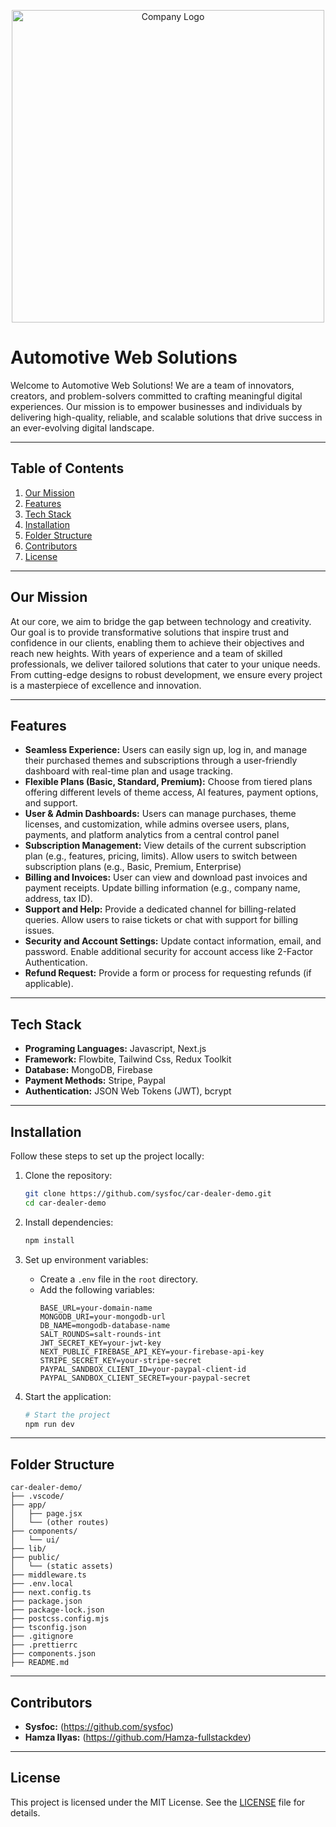 <p align="center">
  <img src="/public/logo.png" alt="Company Logo" width="500"/>
</p>

# **Automotive Web Solutions**

Welcome to Automotive Web Solutions! We are a team of innovators, creators, and problem-solvers committed to crafting meaningful digital experiences. Our mission is to empower businesses and individuals by delivering high-quality, reliable, and scalable solutions that drive success in an ever-evolving digital landscape.

---

## **Table of Contents**

1. [Our Mission](#our-mission)
2. [Features](#features)
3. [Tech Stack](#tech-stack)
4. [Installation](#installation)
5. [Folder Structure](#folder-structure)
6. [Contributors](#contributors)
7. [License](#license)

---

## **Our Mission**

At our core, we aim to bridge the gap between technology and creativity. Our goal is to provide transformative solutions that inspire trust and confidence in our clients, enabling them to achieve their objectives and reach new heights. With years of experience and a team of skilled professionals, we deliver tailored solutions that cater to your unique needs. From cutting-edge designs to robust development, we ensure every project is a masterpiece of excellence and innovation.

---

## **Features**

- **Seamless Experience:** Users can easily sign up, log in, and manage their purchased themes and subscriptions through a user-friendly dashboard with real-time plan and usage tracking.
- **Flexible Plans (Basic, Standard, Premium):** Choose from tiered plans offering different levels of theme access, AI features, payment options, and support.
- **User & Admin Dashboards:** Users can manage purchases, theme licenses, and customization, while admins oversee users, plans, payments, and platform analytics from a central control panel
- **Subscription Management:** View details of the current subscription plan (e.g., features, pricing, limits). Allow users to switch between subscription plans (e.g., Basic, Premium, Enterprise)
- **Billing and Invoices:** User can view and download past invoices and payment receipts. Update billing information (e.g., company name, address, tax ID).
- **Support and Help:** Provide a dedicated channel for billing-related queries. Allow users to raise tickets or chat with support for billing issues.
- **Security and Account Settings:** Update contact information, email, and password. Enable additional security for account access like 2-Factor Authentication.
- **Refund Request:** Provide a form or process for requesting refunds (if applicable).

---

## **Tech Stack**

- **Programing Languages:** Javascript, Next.js
- **Framework:** Flowbite, Tailwind Css, Redux Toolkit
- **Database:** MongoDB, Firebase
- **Payment Methods:** Stripe, Paypal
- **Authentication:** JSON Web Tokens (JWT), bcrypt

---

## **Installation**

Follow these steps to set up the project locally:

1. Clone the repository:

   ```bash
   git clone https://github.com/sysfoc/car-dealer-demo.git
   cd car-dealer-demo
   ```

2. Install dependencies:

   ```bash
   npm install
   ```

3. Set up environment variables:

   - Create a `.env` file in the `root` directory.
   - Add the following variables:
     ```env
     BASE_URL=your-domain-name
     MONGODB_URI=your-mongodb-url
     DB_NAME=mongodb-database-name
     SALT_ROUNDS=salt-rounds-int
     JWT_SECRET_KEY=your-jwt-key
     NEXT_PUBLIC_FIREBASE_API_KEY=your-firebase-api-key
     STRIPE_SECRET_KEY=your-stripe-secret
     PAYPAL_SANDBOX_CLIENT_ID=your-paypal-client-id
     PAYPAL_SANDBOX_CLIENT_SECRET=your-paypal-secret
     ```

4. Start the application:
   ```bash
   # Start the project
   npm run dev
   ```

---

## **Folder Structure**

```plaintext
car-dealer-demo/
├── .vscode/
├── app/
│   ├── page.jsx
│   └── (other routes)
├── components/
│   └── ui/
├── lib/
├── public/
│   └── (static assets)
├── middleware.ts
├── .env.local
├── next.config.ts
├── package.json
├── package-lock.json
├── postcss.config.mjs
├── tsconfig.json
├── .gitignore
├── .prettierrc
├── components.json
├── README.md
```

---

## **Contributors**

- **Sysfoc:** (https://github.com/sysfoc)
- **Hamza Ilyas:** (https://github.com/Hamza-fullstackdev)

---

## **License**

This project is licensed under the MIT License. See the [LICENSE](./LICENSE) file for details.
